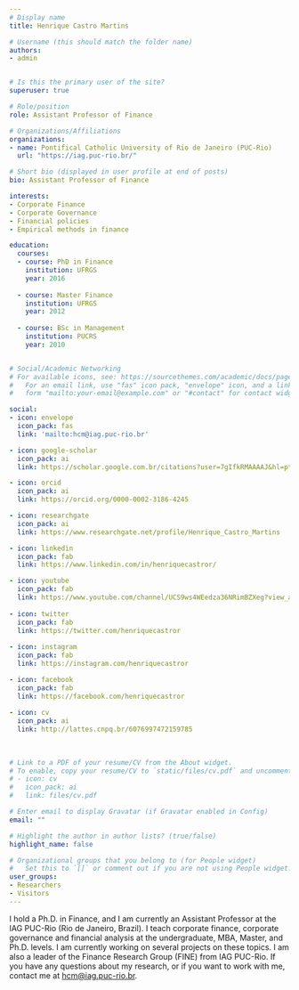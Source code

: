 ```yaml
---
# Display name
title: Henrique Castro Martins

# Username (this should match the folder name)
authors:
- admin


# Is this the primary user of the site?
superuser: true

# Role/position
role: Assistant Professor of Finance

# Organizations/Affiliations
organizations:
- name: Pontifical Catholic University of Rio de Janeiro (PUC-Rio)
  url: "https://iag.puc-rio.br/"

# Short bio (displayed in user profile at end of posts)
bio: Assistant Professor of Finance

interests:
- Corporate Finance
- Corporate Governance
- Financial policies
- Empirical methods in finance

education:
  courses:
  - course: PhD in Finance
    institution: UFRGS
    year: 2016
    
  - course: Master Finance
    institution: UFRGS
    year: 2012
    
  - course: BSc in Management
    institution: PUCRS
    year: 2010


# Social/Academic Networking
# For available icons, see: https://sourcethemes.com/academic/docs/page-builder/#icons
#   For an email link, use "fas" icon pack, "envelope" icon, and a link in the
#   form "mailto:your-email@example.com" or "#contact" for contact widget.

social:
- icon: envelope
  icon_pack: fas
  link: 'mailto:hcm@iag.puc-rio.br'

- icon: google-scholar
  icon_pack: ai
  link: https://scholar.google.com.br/citations?user=7gIfkRMAAAAJ&hl=pt-BR&oi=ao

- icon: orcid
  icon_pack: ai
  link: https://orcid.org/0000-0002-3186-4245

- icon: researchgate
  icon_pack: ai
  link: https://www.researchgate.net/profile/Henrique_Castro_Martins

- icon: linkedin
  icon_pack: fab
  link: https://www.linkedin.com/in/henriquecastror/

- icon: youtube
  icon_pack: fab
  link: https://www.youtube.com/channel/UCS9ws4WEedza36NRimBZXeg?view_as=subscriber
  
- icon: twitter
  icon_pack: fab
  link: https://twitter.com/henriquecastror
  
- icon: instagram
  icon_pack: fab
  link: https://instagram.com/henriquecastror

- icon: facebook
  icon_pack: fab
  link: https://facebook.com/henriquecastror
  
- icon: cv
  icon_pack: ai
  link: http://lattes.cnpq.br/6076997472159785
  
  
  
# Link to a PDF of your resume/CV from the About widget.
# To enable, copy your resume/CV to `static/files/cv.pdf` and uncomment the lines below.
# - icon: cv
#   icon_pack: ai
#   link: files/cv.pdf

# Enter email to display Gravatar (if Gravatar enabled in Config)
email: ""

# Highlight the author in author lists? (true/false)
highlight_name: false

# Organizational groups that you belong to (for People widget)
#   Set this to `[]` or comment out if you are not using People widget.
user_groups:
- Researchers
- Visitors
---
```


I hold a Ph.D. in Finance, and I am currently an Assistant Professor at the IAG PUC-Rio (Rio de Janeiro, Brazil). I teach corporate finance, corporate governance and financial analysis at the undergraduate, MBA, Master, and Ph.D. levels. I am currently working on several projects on these topics. I am also a leader of the Finance Research Group (FINE) from IAG PUC-Rio. If you have any questions about my research, or if you want to work with me, contact me at hcm@iag.puc-rio.br.

